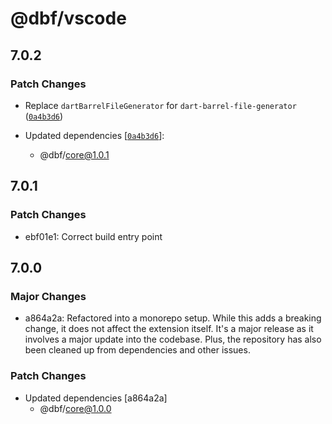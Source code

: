 # @dbf/vscode

## 7.0.2

### Patch Changes

- Replace `dartBarrelFileGenerator` for `dart-barrel-file-generator` ([`0a4b3d6`](https://github.com/mikededo/dart-barrel-file-generator/commit/0a4b3d6e1188aa528d33aa33f578416ccb684b11))

- Updated dependencies [[`0a4b3d6`](https://github.com/mikededo/dart-barrel-file-generator/commit/0a4b3d6e1188aa528d33aa33f578416ccb684b11)]:
  - @dbf/core@1.0.1

## 7.0.1

### Patch Changes

- ebf01e1: Correct build entry point

## 7.0.0

### Major Changes

- a864a2a: Refactored into a monorepo setup. While this adds a breaking change, it does not
  affect the extension itself. It's a major release as it involves a major update
  into the codebase.
  Plus, the repository has also been cleaned up from dependencies and other
  issues.

### Patch Changes

- Updated dependencies [a864a2a]
  - @dbf/core@1.0.0
